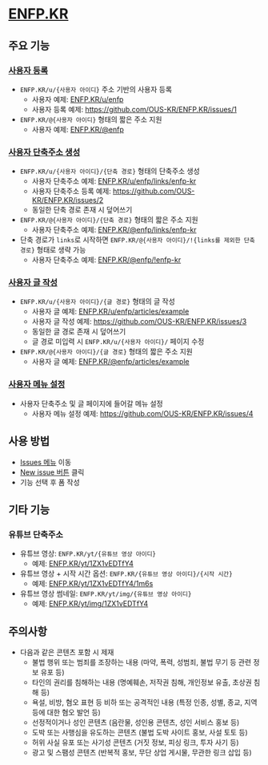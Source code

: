 # [ENFP.KR](https://enfp.kr)

## 주요 기능

### [사용자 등록](https://github.com/OUS-KR/ENFP.KR/issues/new?template=01-user-register-by-issue.yml)

- `ENFP.KR/u/{사용자 아이디}` 주소 기반의 사용자 등록
  - 사용자 예제: [ENFP.KR/u/enfp](https://enfp.kr/u/enfp)
  - 사용자 등록 예제: https://github.com/OUS-KR/ENFP.KR/issues/1
- `ENFP.KR/@{사용자 아이디}` 형태의 짧은 주소 지원
  - 사용자 예제: [ENFP.KR/@enfp](https://enfp.kr/@enfp)

### [사용자 단축주소 생성](https://github.com/OUS-KR/ENFP.KR/issues/new?template=02-user-short-url-register-by-issue.yml)

- `ENFP.KR/u/{사용자 아이디}/{단축 경로}` 형태의 단축주소 생성
  - 사용자 단축주소 예제: [ENFP.KR/u/enfp/links/enfp-kr](https://enfp.kr/u/enfp/links/enfp-kr)
  - 사용자 단축주소 등록 예제: https://github.com/OUS-KR/ENFP.KR/issues/2
  - 동일한 단축 경로 존재 시 덮어쓰기
- `ENFP.KR/@{사용자 아이디}/{단축 경로}` 형태의 짧은 주소 지원
  - 사용자 단축주소 예제: [ENFP.KR/@enfp/links/enfp-kr](https://enfp.kr/@enfp/links/enfp-kr)
- 단축 경로가 `links`로 시작하면 `ENFP.KR/@{사용자 아이디}/!{links를 제외한 단축 경로}` 형태로 생략 가능
  - 사용자 단축주소 예제: [ENFP.KR/@enfp/!enfp-kr](https://enfp.kr/@enfp/!enfp-kr)

### [사용자 글 작성](https://github.com/OUS-KR/ENFP.KR/issues/new?template=03-user-article-writing-by-issue.yml)

- `ENFP.KR/u/{사용자 아이디}/{글 경로}` 형태의 글 작성
  - 사용자 글 예제: [ENFP.KR/u/enfp/articles/example](https://enfp.kr/u/enfp/articles/example)
  - 사용자 글 작성 예제: https://github.com/OUS-KR/ENFP.KR/issues/3
  - 동일한 글 경로 존재 시 덮어쓰기
  - 글 경로 미입력 시 `ENFP.KR/u/{사용자 아이디}/` 페이지 수정
- `ENFP.KR/@{사용자 아이디}/{글 경로}` 형태의 짧은 주소 지원
  - 사용자 글 예제: [ENFP.KR/@enfp/articles/example](https://enfp.kr/@enfp/articles/example)
 
### [사용자 메뉴 설정](https://github.com/OUS-KR/ENFP.KR/issues/new?template=04-user-menu-setting-by-issue.yml)

- 사용자 단축주소 및 글 페이지에 들어갈 메뉴 설정
  - 사용자 메뉴 설정 예제: https://github.com/OUS-KR/ENFP.KR/issues/4

## 사용 방법

- [Issues 메뉴](https://github.com/OUS-KR/ENFP.KR/issues) 이동
- [New issue 버튼](https://github.com/OUS-KR/ENFP.KR/issues/new/choose) 클릭
- 기능 선택 후 폼 작성

## 기타 기능

### 유튜브 단축주소

- 유튜브 영상: `ENFP.KR/yt/{유튜브 영상 아이디}`
  - 예제: [ENFP.KR/yt/1ZX1vEDTfY4](https://enfp.kr/yt/1ZX1vEDTfY4)
- 유튜브 영상 + 시작 시간 옵션: `ENFP.KR/{유튜브 영상 아이디}/{시작 시간}`
  - 예제: [ENFP.KR/yt/1ZX1vEDTfY4/1m6s](https://enfp.kr/yt/1ZX1vEDTfY4/1m6s)
- 유튜브 영상 썸네일: `ENFP.KR/yt/img/{유튜브 영상 아이디}`
  - 예제: [ENFP.KR/yt/img/1ZX1vEDTfY4](https://enfp.kr/yt/img/1ZX1vEDTfY4)

## 주의사항

- 다음과 같은 콘텐츠 포함 시 제재
  - 불법 행위 또는 범죄를 조장하는 내용 (마약, 폭력, 성범죄, 불법 무기 등 관련 정보 유포 등)
  - 타인의 권리를 침해하는 내용 (명예훼손, 저작권 침해, 개인정보 유출, 초상권 침해 등)
  - 욕설, 비방, 혐오 표현 등 비하 또는 공격적인 내용 (특정 인종, 성별, 종교, 지역 등에 대한 혐오 발언 등)
  - 선정적이거나 성인 콘텐츠 (음란물, 성인용 콘텐츠, 성인 서비스 홍보 등)
  - 도박 또는 사행심을 유도하는 콘텐츠 (불법 도박 사이트 홍보, 사설 토토 등)
  - 허위 사실 유포 또는 사기성 콘텐츠 (거짓 정보, 피싱 링크, 투자 사기 등)
  - 광고 및 스팸성 콘텐츠 (반복적 홍보, 무단 상업 게시물, 무관한 링크 삽입 등)